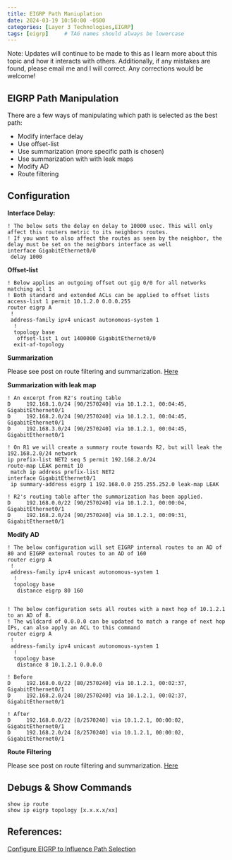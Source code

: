 ```yaml
---
title: EIGRP Path Maniuplation
date: 2024-03-19 10:50:00 -0500
categories: [Layer 3 Technologies,EIGRP]
tags: [eigrp]     # TAG names should always be lowercase
---
```



Note: Updates will continue to be made to this as I learn more about this topic and how it interacts with others. Additionally, if any mistakes are found, please email me and I will correct. Any corrections would be welcome!

## EIGRP Path Manipulation

There are a few ways of manipulating which path is selected as the best path:

* Modify interface delay
* Use offset-list
* Use summarization (more specific path is chosen)
* Use summarization with with leak maps
* Modify AD
* Route filtering


## Configuration

**Interface Delay:**

```
! The below sets the delay on delay to 10000 usec. This will only affect this routers metric to its neighbors routes.
! If you want to also affect the routes as seen by the neighbor, the delay must be set on the neighbors interface as well
interface GigabitEthernet0/0
 delay 1000
```

**Offset-list**

```
! Below applies an outgoing offset out gig 0/0 for all networks matching acl 1
! Both standard and extended ACLs can be applied to offset lists
access-list 1 permit 10.1.2.0 0.0.0.255
router eigrp A
 !
 address-family ipv4 unicast autonomous-system 1
  !
  topology base
   offset-list 1 out 1400000 GigabitEthernet0/0 
  exit-af-topology
```

**Summarization**


Please see post on route filtering and summarization. [Here](https://camerondhegarty.github.io/posts/EIGRP-Filtering-Summarization/)

**Summarization with leak map**

```
! An excerpt from R2's routing table
D     192.168.1.0/24 [90/2570240] via 10.1.2.1, 00:04:45, GigabitEthernet0/1
D     192.168.2.0/24 [90/2570240] via 10.1.2.1, 00:04:45, GigabitEthernet0/1
D     192.168.3.0/24 [90/2570240] via 10.1.2.1, 00:04:45, GigabitEthernet0/1

! On R1 we will create a summary route towards R2, but will leak the 192.168.2.0/24 network
ip prefix-list NET2 seq 5 permit 192.168.2.0/24
route-map LEAK permit 10
 match ip address prefix-list NET2
interface GigabitEthernet0/1
 ip summary-address eigrp 1 192.168.0.0 255.255.252.0 leak-map LEAK

! R2's routing table after the summarization has been applied.
D     192.168.0.0/22 [90/2570240] via 10.1.2.1, 00:00:04, GigabitEthernet0/1
D     192.168.2.0/24 [90/2570240] via 10.1.2.1, 00:09:31, GigabitEthernet0/1
```

**Modify AD**

```
! The below configuration will set EIGRP internal routes to an AD of 80 and EIGRP external routes to an AD of 160
router eigrp A
 !
 address-family ipv4 unicast autonomous-system 1
  !
  topology base
   distance eigrp 80 160


! The below configuration sets all routes with a next hop of 10.1.2.1 to an AD of 8. 
! The wildcard of 0.0.0.0 can be updated to match a range of next hop IPs, can also apply an ACL to this command
router eigrp A
 !
 address-family ipv4 unicast autonomous-system 1
  !
  topology base
   distance 8 10.1.2.1 0.0.0.0

! Before
D     192.168.0.0/22 [80/2570240] via 10.1.2.1, 00:02:37, GigabitEthernet0/1
D     192.168.2.0/24 [80/2570240] via 10.1.2.1, 00:02:37, GigabitEthernet0/1

! After
D     192.168.0.0/22 [8/2570240] via 10.1.2.1, 00:00:02, GigabitEthernet0/1
D     192.168.2.0/24 [8/2570240] via 10.1.2.1, 00:00:02, GigabitEthernet0/1
```

**Route Filtering**

Please see post on route filtering and summarization. [Here](https://camerondhegarty.github.io/posts/EIGRP-Filtering-Summarization/)




## Debugs & Show Commands

```
show ip route
show ip eigrp topology [x.x.x.x/xx]
```

## References:

[Configure EIGRP to Influence Path Selection](https://www.cisco.com/c/en/us/support/docs/ip/enhanced-interior-gateway-routing-protocol-eigrp/221548-configure-eigrp-to-influence-path-select.html#toc-hId-228257578)

